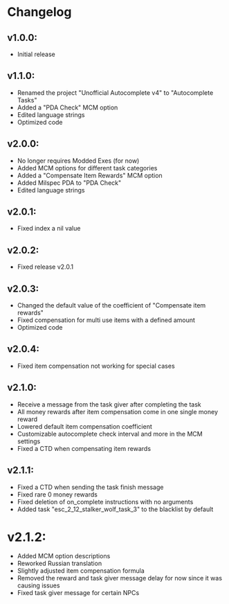 # Changelog

## v1.0.0:
* Initial release

## v1.1.0:
* Renamed the project "Unofficial Autocomplete v4" to "Autocomplete Tasks"
* Added a "PDA Check" MCM option
* Edited language strings
* Optimized code

## v2.0.0:
* No longer requires Modded Exes (for now)
* Added MCM options for different task categories
* Added a "Compensate Item Rewards" MCM option
* Added Milspec PDA to "PDA Check"
* Edited language strings

## v2.0.1:
* Fixed index a nil value

## v2.0.2:
* Fixed release v2.0.1

## v2.0.3:
* Changed the default value of the coefficient of "Compensate item rewards"
* Fixed compensation for multi use items with a defined amount
* Optimized code

## v2.0.4:
* Fixed item compensation not working for special cases

## v2.1.0:
* Receive a message from the task giver after completing the task
* All money rewards after item compensation come in one single money reward
* Lowered default item compensation coefficient
* Customizable autocomplete check interval and more in the MCM settings
* Fixed a CTD when compensating item rewards

## v2.1.1:
* Fixed a CTD when sending the task finish message
* Fixed rare 0 money rewards
* Fixed deletion of on_complete instructions with no arguments
* Added task "esc_2_12_stalker_wolf_task_3" to the blacklist by default

# v2.1.2:
* Added MCM option descriptions
* Reworked Russian translation
* Slightly adjusted item compensation formula
* Removed the reward and task giver message delay for now since it was causing issues
* Fixed task giver message for certain NPCs
